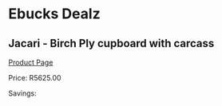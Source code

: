
# Ebucks Dealz
## Jacari - Birch Ply cupboard with carcass
[Product Page](https://www.ebucks.com/web/shop/productSelected.do?prodId=960181502&catId=1130195724)

Price: R5625.00

Savings: 


	
